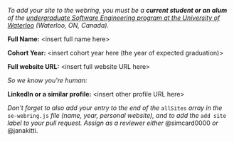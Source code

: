 _To add your site to the webring, you must be a **current student or an alum** of the [undergraduate Software Engineering program at the University of Waterloo](https://uwaterloo.ca/future-students/programs/software-engineering) (Waterloo, ON, Canada)._

**Full Name:** \<insert full name here>

**Cohort Year:** \<insert cohort year here (the year of expected graduation)>

**Full website URL:** \<insert full website URL here>

_So we know you're human:_

**LinkedIn or a similar profile:** \<insert other profile URL here>

_Don't forget to also add your entry to the end of the_ `allSites` _array in the_ `se-webring.js` _file (name, year, personal website), and to add the_ `add site` _label to your pull request. Assign as a reviewer either_ @simcard0000 _or_ @janakitti. 
